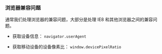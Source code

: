 ### 浏览器兼容问题  

通常我们处理浏览器的兼容问题，大部分是处理 IE8 和其他浏览器之间的兼容问题。  


- 获取设备信息：  `navigator.userAgent`  

- 获取移动设备的设备像素比： `window.devicePixelRatio`